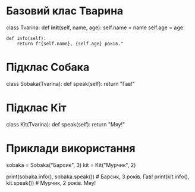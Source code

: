 # Базовий клас Тварина
class Tvarina:
    def __init__(self, name, age):
        self.name = name
        self.age = age

    def info(self):
        return f"{self.name}, {self.age} років."

# Підклас Собака
class Sobaka(Tvarina):
    def speak(self):
        return "Гав!"

# Підклас Кіт
class Kit(Tvarina):
    def speak(self):
        return "Мяу!"

# Приклади використання
sobaka = Sobaka("Барсик", 3)
kit = Kit("Мурчик", 2)

print(sobaka.info(), sobaka.speak())  # Барсик, 3 років. Гав!
print(kit.info(), kit.speak())        # Мурчик, 2 років. Мяу!
<!---
TOMIKPRO/TOMIKPRO is a ✨ special ✨ repository because its `README.md` (this file) appears on your GitHub profile.
You can click the Preview link to take a look at your changes.
--->
